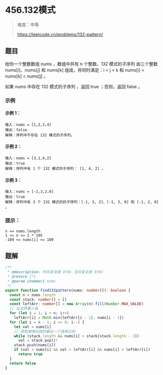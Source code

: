 # 456.132模式

> 难度：中等
>
> https://leetcode.cn/problems/132-pattern/

## 题目

给你一个整数数组 nums ，数组中共有 n 个整数。132 模式的子序列 由三个整数 nums[i]、nums[j] 和 nums[k] 组成，并同时满足：i < j < k 和 nums[i] < nums[k] < nums[j] 。

如果 nums 中存在 132 模式的子序列 ，返回 true ；否则，返回 false 。

### 示例

#### 示例 1：

```
输入：nums = [1,2,3,4]
输出：false
解释：序列中不存在 132 模式的子序列。
```

#### 示例 2：

```
输入：nums = [3,1,4,2]
输出：true
解释：序列中有 1 个 132 模式的子序列： [1, 4, 2] 。
```

#### 示例 3：

```
输入：nums = [-1,3,2,0]
输出：true
解释：序列中有 3 个 132 模式的的子序列：[-1, 3, 2]、[-1, 3, 0] 和 [-1, 2, 0] 。
```

### 提示：

```
n == nums.length
1 <= n <= 2 * 105
-109 <= nums[i] <= 109
```

## 题解

```ts
/**
 * @description: 时间复杂度 O(N) 空间复杂度 O(N)
 * @return {*}
 * @param {number} nums
 */
export function find132pattern(nums: number[]): boolean {
  const n = nums.length
  const stack: number[] = []
  const leftArr: number[] = new Array(n).fill(Number.MAX_VALUE)
  // 左边界最小值
  for (let i = 1; i < n; i++)
    leftArr[i] = Math.min(leftArr[i - 1], nums[i - 1])
  for (let i = n - 1; i >= 0; i--) {
    let val = nums[i]
    // 获取被弹出栈的最后一个值来比较
    while (stack.length && nums[i] > stack[stack.length - 1])
      val = stack.pop()!
    stack.push(nums[i])
    if (val < nums[i] && val > leftArr[i] && nums[i] > leftArr[i])
      return true
  }
  return false
}
```
